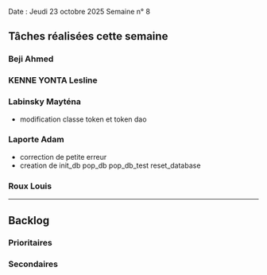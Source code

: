 Date : Jeudi 23 octobre 2025
Semaine n° 8

## Tâches réalisées cette semaine


### Beji Ahmed


### KENNE YONTA Lesline


### Labinsky Mayténa
- modification classe token et token dao

### Laporte Adam
- correction de petite erreur
- creation de init_db
              pop_db
              pop_db_test
              reset_database

### Roux Louis

---

## Backlog





### Prioritaires


### Secondaires

